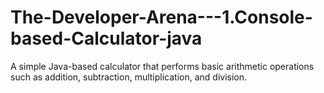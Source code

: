 # The-Developer-Arena---1.Console-based-Calculator-java
A simple Java-based calculator that performs basic arithmetic operations such as addition, subtraction, multiplication, and division.  
